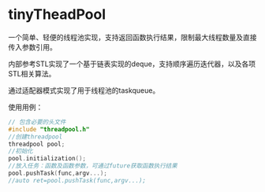 # tinyTheadPool
一个简单、轻便的线程池实现，支持返回函数执行结果，限制最大线程数量及直接传入参数引用。

内部参考STL实现了一个基于链表实现的deque，支持顺序遍历迭代器，以及各项STL相关算法。

通过适配器模式实现了用于线程池的taskqueue。

使用用例：
``` cpp
// 包含必要的头文件
#include "threadpool.h"
//创建threadpool
threadpool pool;
//初始化
pool.initialization();
//放入任务：函数及函数参数，可通过future获取函数执行结果
pool.pushTask(func,argv...);
//auto ret=pool.pushTask(func,argv...);
``` 
